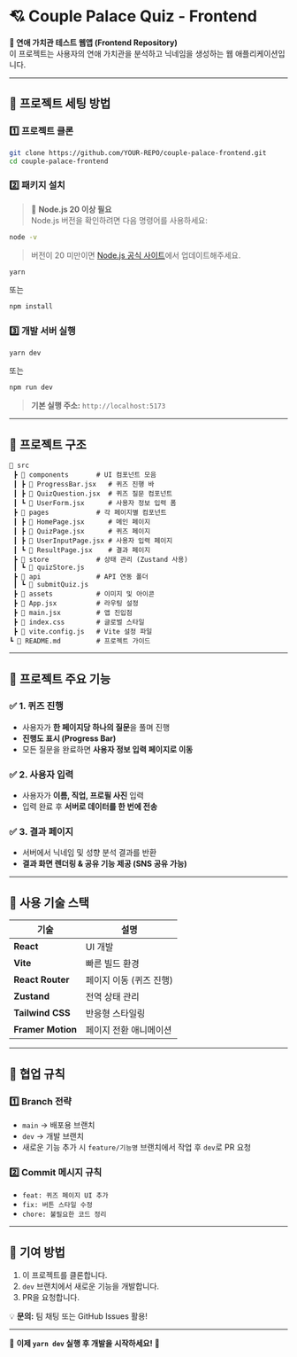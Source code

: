 # 💘 Couple Palace Quiz - Frontend

**🚀 연애 가치관 테스트 웹앱 (Frontend Repository)**  
이 프로젝트는 사용자의 연애 가치관을 분석하고 닉네임을 생성하는 웹 애플리케이션입니다.

---

## 📌 프로젝트 세팅 방법

### 1️⃣ **프로젝트 클론**
```bash
git clone https://github.com/YOUR-REPO/couple-palace-frontend.git
cd couple-palace-frontend
```

### 2️⃣ **패키지 설치**
> 📌 **Node.js 20 이상 필요**  
> Node.js 버전을 확인하려면 다음 명령어를 사용하세요:
```bash
node -v
```
> 버전이 20 미만이면 [Node.js 공식 사이트](https://nodejs.org/)에서 업데이트해주세요.

```bash
yarn
```
또는
```bash
npm install
```

### 3️⃣ **개발 서버 실행**
```bash
yarn dev
```
또는
```bash
npm run dev
```
> **기본 실행 주소:** `http://localhost:5173`

---

## 📌 프로젝트 구조
```
📂 src
 ┣ 📂 components       # UI 컴포넌트 모음
 ┃ ┣ 📜 ProgressBar.jsx   # 퀴즈 진행 바
 ┃ ┣ 📜 QuizQuestion.jsx  # 퀴즈 질문 컴포넌트
 ┃ ┗ 📜 UserForm.jsx      # 사용자 정보 입력 폼
 ┣ 📂 pages            # 각 페이지별 컴포넌트
 ┃ ┣ 📜 HomePage.jsx      # 메인 페이지
 ┃ ┣ 📜 QuizPage.jsx      # 퀴즈 페이지
 ┃ ┣ 📜 UserInputPage.jsx # 사용자 입력 페이지
 ┃ ┗ 📜 ResultPage.jsx    # 결과 페이지
 ┣ 📂 store            # 상태 관리 (Zustand 사용)
 ┃ ┗ 📜 quizStore.js
 ┣ 📂 api              # API 연동 폴더
 ┃ ┗ 📜 submitQuiz.js
 ┣ 📂 assets           # 이미지 및 아이콘
 ┣ 📜 App.jsx          # 라우팅 설정
 ┣ 📜 main.jsx         # 앱 진입점
 ┣ 📜 index.css        # 글로벌 스타일
 ┣ 📜 vite.config.js   # Vite 설정 파일
┗ 📜 README.md         # 프로젝트 가이드
```

---

## 📌 프로젝트 주요 기능

### ✅ **1. 퀴즈 진행**
- 사용자가 **한 페이지당 하나의 질문**을 풀며 진행
- **진행도 표시 (Progress Bar)**
- 모든 질문을 완료하면 **사용자 정보 입력 페이지로 이동**

### ✅ **2. 사용자 입력**
- 사용자가 **이름, 직업, 프로필 사진** 입력
- 입력 완료 후 **서버로 데이터를 한 번에 전송**

### ✅ **3. 결과 페이지**
- 서버에서 닉네임 및 성향 분석 결과를 반환
- **결과 화면 렌더링 & 공유 기능 제공 (SNS 공유 가능)**

---

## 📌 사용 기술 스택
| 기술        | 설명 |
|------------|--------------------------------|
| **React**  | UI 개발 |
| **Vite**   | 빠른 빌드 환경 |
| **React Router** | 페이지 이동 (퀴즈 진행) |
| **Zustand** | 전역 상태 관리 |
| **Tailwind CSS** | 반응형 스타일링 |
| **Framer Motion** | 페이지 전환 애니메이션 |

---

## 📌 협업 규칙

### 1️⃣ **Branch 전략**
- `main` → 배포용 브랜치
- `dev` → 개발 브랜치
- 새로운 기능 추가 시 `feature/기능명` 브랜치에서 작업 후 `dev`로 PR 요청

### 2️⃣ **Commit 메시지 규칙**
- `feat: 퀴즈 페이지 UI 추가`
- `fix: 버튼 스타일 수정`
- `chore: 불필요한 코드 정리`

---

## 📌 기여 방법
1. 이 프로젝트를 클론합니다.
2. `dev` 브랜치에서 새로운 기능을 개발합니다.
3. PR을 요청합니다.

💡 **문의:** 팀 채팅 또는 GitHub Issues 활용!

---

🚀 **이제 `yarn dev` 실행 후 개발을 시작하세요!** 🎉